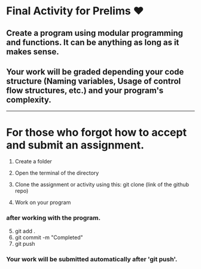 # Final Activity for Prelims ❤

## Create a program using **modular** **programming** and **functions**. It can be anything as long as it makes sense.
## Your work will be graded depending your code structure (Naming variables, Usage of control flow structures, etc.) and your program's **complexity**.

---

# For those who forgot how to accept and submit an assignment.

1. Create a folder
2. Open the terminal of the directory

3. Clone the assignment or activity using this:
	git clone (link of the github repo)

4. Work on your program

### after working with the program.

5. git add .
6. git commit -m "Completed"
7. git push

### Your work will be submitted automatically after 'git push'.